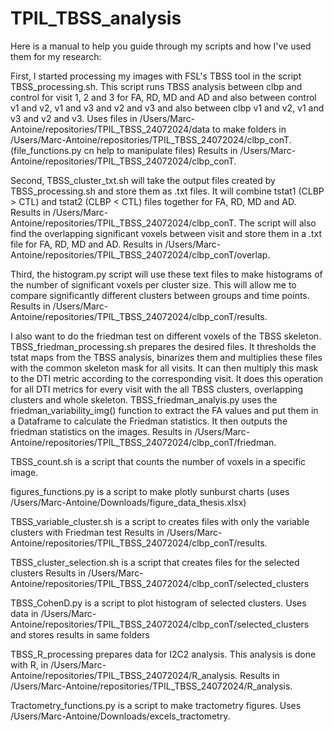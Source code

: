 # TPIL_TBSS_analysis

Here is a manual to help you guide through my scripts and how I've used them for my research:

First, I started processing my images with FSL's TBSS tool in the script TBSS_processing.sh. 
This script runs TBSS analysis between clbp and control for visit 1, 2 and 3 for FA, RD, MD and AD 
and also between control v1 and v2, v1 and v3 and v2 and v3 and also between clbp v1 and v2, v1 and v3 and v2 and v3. 
Uses files in /Users/Marc-Antoine/repositories/TPIL_TBSS_24072024/data to make folders in /Users/Marc-Antoine/repositories/TPIL_TBSS_24072024/clbp_conT. 
(file_functions.py cn help to manipulate files)
Results in /Users/Marc-Antoine/repositories/TPIL_TBSS_24072024/clbp_conT.

Second, TBSS_cluster_txt.sh will take the output files created by TBSS_processing.sh and store them as .txt files.
It will combine tstat1 (CLBP > CTL) and tstat2 (CLBP < CTL) files together for FA, RD, MD and AD.
Results in /Users/Marc-Antoine/repositories/TPIL_TBSS_24072024/clbp_conT.
The script will also find the overlapping significant voxels between visit and store them in a .txt file for FA, RD, MD and AD.
Results in /Users/Marc-Antoine/repositories/TPIL_TBSS_24072024/clbp_conT/overlap.

Third, the histogram.py script will use these text files to make histograms of the number of significant voxels per cluster size.
This will allow me to compare significantly different clusters between groups and time points.
Results in /Users/Marc-Antoine/repositories/TPIL_TBSS_24072024/clbp_conT/results.


I also want to do the friedman test on different voxels of the TBSS skeleton. TBSS_friedman_processing.sh prepares the desired files.
It thresholds the tstat maps from the TBSS analysis, binarizes them and multiplies these files with the common skeleton mask for all visits.
It can then multiply this mask to the DTI metric according to the corresponding visit. It does this operation for all DTI metrics for every visit 
with the all TBSS clusters, overlapping clusters and whole skeleton.
TBSS_friedman_analyis.py uses the friedman_variability_img() function to extract the FA values and put them in a Dataframe to calculate 
the Friedman statistics. It then outputs the friedman statistics on the images. 
Results in /Users/Marc-Antoine/repositories/TPIL_TBSS_24072024/clbp_conT/friedman.

TBSS_count.sh is a script that counts the number of voxels in a specific image.

figures_functions.py is a script to make plotly sunburst charts (uses /Users/Marc-Antoine/Downloads/figure_data_thesis.xlsx)

TBSS_variable_cluster.sh is a script to creates files with only the variable clusters with Friedman test
Results in /Users/Marc-Antoine/repositories/TPIL_TBSS_24072024/clbp_conT/results.

TBSS_cluster_selection.sh is a script that creates files for the selected clusters
Results in /Users/Marc-Antoine/repositories/TPIL_TBSS_24072024/clbp_conT/selected_clusters

TBSS_CohenD.py is a script to plot histogram of selected clusters.
Uses data in /Users/Marc-Antoine/repositories/TPIL_TBSS_24072024/clbp_conT/selected_clusters and stores results in same folders

TBSS_R_processing prepares data for I2C2 analysis. This analysis is done with R, in /Users/Marc-Antoine/repositories/TPIL_TBSS_24072024/R_analysis.
Results in /Users/Marc-Antoine/repositories/TPIL_TBSS_24072024/R_analysis.

Tractometry_functions.py is a script to make tractometry figures. Uses /Users/Marc-Antoine/Downloads/excels_tractometry.

